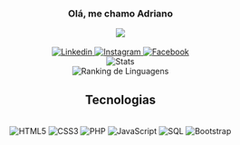 <h3 align="center">Olá, me chamo Adriano</h3>

<div align="center">
    <a href="https://github.com/adrianomartiliano">
        <img align="center" src="https://visitor-badge.laobi.icu/badge?page_id=adrianomartiliano">
    </a>
</div><br />

<div align="center">
    <a href="https://www.linkedin.com/in/adriano-martiliano/" target="_blank">
        <img src="https://img.shields.io/badge/LinkedIn-0077B5?style=for-the-badge&logo=linkedin&logoColor=white" alt="Linkedin">
    </a>
    <a href="https://www.instagram.com/adriano.dil/" target="_blank">
        <img src="https://img.shields.io/badge/Instagram-E4405F?style=for-the-badge&logo=instagram&logoColor=white" alt="Instagram">
    </a>
    <a href="https://www.facebook.com/adriano.dil/" target="_blank">
        <img src="https://img.shields.io/badge/Facebook-1877F2?style=for-the-badge&logo=facebook&logoColor=white" alt="Facebook">
    </a>
</div>

<div align="center">
    <img src="https://github-readme-stats.vercel.app/api?username=adrianomartiliano&show_icons=true&theme=dark" alt="Stats">
</div>
<div align="center">
    <img src="https://github-readme-stats.vercel.app/api/top-langs/?username=adrianomartiliano" alt="Ranking de Linguagens">
</div>

<h2 align="center">Tecnologias</h2>

<div align="center" style="diplay=inline_block"><br/>
    <img alt="HTML5" src="https://img.shields.io/badge/HTML5-E34F26?style=for-the-badge&logo=html5&logoColor=white"/>
    <img alt="CSS3" src="https://img.shields.io/badge/CSS3-1572B6?style=for-the-badge&logo=css3&logoColor=white"/>
    <img alt="PHP" src="https://img.shields.io/badge/PHP-777BB4?style=for-the-badge&logo=php&logoColor=white"/>
    <img alt="JavaScript" src="https://img.shields.io/badge/JavaScript-F7DF1E?style=for-the-badge&logo=javascript&logoColor=black"/>
    <img alt="SQL" src="https://img.shields.io/badge/MySQL-005C84?style=for-the-badge&logo=mysql&logoColor=white"/>
    <img alt="Bootstrap" src="https://img.shields.io/badge/Bootstrap-563D7C?style=for-the-badge&logo=bootstrap&logoColor=white"/>
</div>
